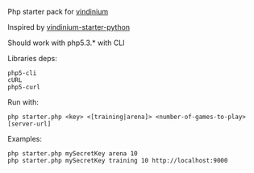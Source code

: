 Php starter pack for [vindinium](http://vindinium.org)

Inspired by [vindinium-starter-python](https://github.com/ornicar/vindinium-starter-python)

Should work with php5.3.* with CLI

Libraries deps:

    php5-cli
    cURL
    php5-curl

Run with:

    php starter.php <key> <[training|arena]> <number-of-games-to-play> [server-url]

Examples:

    php starter.php mySecretKey arena 10
    php starter.php mySecretKey training 10 http://localhost:9000
